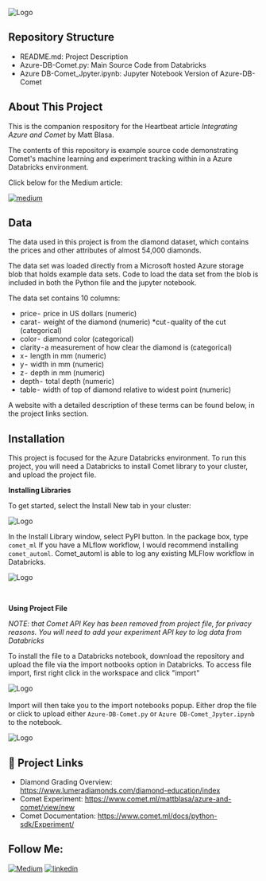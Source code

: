

![Logo](https://i.ibb.co/QD7zJ3d/integrating.png)


## Repository Structure
* README.md: Project Description
* Azure-DB-Comet.py: Main Source Code from Databricks 
* Azure DB-Comet_Jpyter.ipynb: Jupyter Notebook Version of Azure-DB-Comet
## About This Project

This is the companion respository for the Heartbeat article <i>Integrating Azure and Comet</i>
by Matt Blasa.  

The contents of this repository is example source code demonstrating Comet's machine learning
and experiment tracking within in a Azure Databricks environment. 

Click below for the Medium article: 

[![medium](https://img.shields.io/badge/Medium_Article-000?style=for-the-badge&logo=ko-fi&logoColor=white)](https://katherinempeterson.com/)

## Data 

The data used in this project is from the diamond dataset, which contains the prices and other attributes of almost 54,000 diamonds. 

The data set was loaded directly from a Microsoft hosted Azure storage blob that holds example data sets. Code to load the data set from the blob is included in both the Python file and the jupyter notebook. 

The data set contains 10 columns: 

* price -  price in US dollars (numeric)
* carat -  weight of the diamond (numeric)
*cut - quality of the cut (categorical)
* color -  diamond color (categorical)
* clarity - a measurement of how clear the diamond is (categorical)
* x -  length in mm (numeric)
* y -  width in mm (numeric)
* z -  depth in mm (numeric)
* depth -  total depth (numeric)
* table -  width of top of diamond relative to widest point (numeric)

A website with a detailed description of these terms can be found below, in the project links section. 

## Installation

This project is focused for the Azure Databricks environment. 
To run this project, you will need a Databricks to install Comet library to your cluster, 
and upload the project file. 


<b>Installing Libraries</b>

To get started, select the Install New tab in your cluster:

![Logo](https://cdn-images-1.medium.com/max/640/1*7XSXE1druNLR7afGyeQvJQ.png)

In the Install Library window, select PyPI button. In the package box, type `comet_ml`
If you have a MLflow workflow, I would recommend installing `comet_automl`. Comet_automl
is able to log any existing MLFlow workflow in Databricks. 

![Logo](https://cdn-images-1.medium.com/max/640/1*e_TkO3CyTjb4ks-yBBJjSQ.png)

<br>

<b>Using Project File</b>

<i>NOTE: that Comet API Key has been removed from project file, for privacy reasons. 
You will need to add your experiment API key to log data from Databricks </i>

To install the file to a Databricks notebook, download the repository and upload the
file via the import notbooks option in Databricks. To access file import, first right click in the workspace and click "import" 

![Logo](https://i.ibb.co/QbnQqyR/Import.png)
<br>
<br>
Import will then take you to the import notebooks popup. Either drop the file or click to upload either `Azure-DB-Comet.py`
or `Azure DB-Comet_Jpyter.ipynb` to the notebook.

![Logo](https://i.ibb.co/BC0dyWJ/uploading-file.png)



## 🔗  Project Links

* Diamond Grading Overview: https://www.lumeradiamonds.com/diamond-education/index
* Comet Experiment: https://www.comet.ml/mattblasa/azure-and-comet/view/new
* Comet Documentation: https://www.comet.ml/docs/python-sdk/Experiment/


## Follow Me:
[![Medium](https://img.shields.io/badge/Medium-12100E?style=for-the-badge&logo=medium&logoColor=white)](https://blaza.medium.com/)
[![linkedin](https://img.shields.io/badge/linkedin-0A66C2?style=for-the-badge&logo=linkedin&logoColor=white)](https://www.linkedin.com/in/mblasa/)


